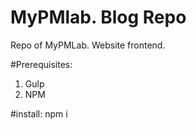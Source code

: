 # MyPMlab. Blog Repo

Repo of MyPMLab. Website frontend.

#Prerequisites:
1. Gulp
2. NPM

#install:
npm i
